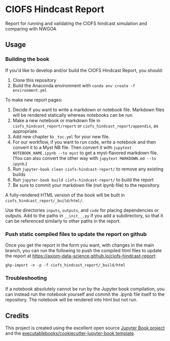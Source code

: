 # CIOFS Hindcast Report

Report for running and validating the CIOFS hindcast simulation and comparing with NWGOA

## Usage

### Building the book

If you'd like to develop and/or build the CIOFS Hindcast Report, you should:

1. Clone this repository
2. Build the Anaconda environment with `conda env create -f environment.yml`


To make new report pages:

1. Decide if you want to write a markdown or notebook file. Markdown files will be rendered statically whereas notebooks can be run.
2. Make a new notebook or markdown file in `ciofs_hindcast_report/report` or `ciofs_hindcast_report/appendix`, as appropriate.
3. Add new chapter to `_toc.yml` for your new file.
4. For our workflow, if you want to run code, write a notebook and then convert it to a Myst NB file. Then convert it with `jupytext NOTEBOOK_NAME.ipynb --to myst` to get a myst-flavored markdown file. (You can also convert the other way with `jupytext MARKDOWN.md --to ipynb`.)
5. Run `jupyter-book clean ciofs-hindcast-report/` to remove any existing builds
6. Run `jupyter-book build ciofs-hindcast-report/` to build the report
7. Be sure to commit your markdown file (not ipynb file) to the repository.

A fully-rendered HTML version of the book will be built in `ciofs_hindcast_report/_build/html/`.

Use the directories `inputs`, `outputs`, and `code` for placing dependencies or outputs. Add to the paths in `__init__.py` if you add a subdirectory, so that it can be referenced similarly to other paths in the report. 


### Push static compiled files to update the report on github

Once you get the report in the form you want, with changes in the main branch, you can run the following to push the compiled html files to update the report at https://axiom-data-science.github.io/ciofs-hindcast-report:

    ghp-import -n -p -f ciofs_hindcast_report/_build/html


### Troubleshooting

If a notebook absolutely cannot be run by the Jupyter book compilation, you can instead run the notebook yourself and commit the .ipynb file itself to the repository. The notebook will be rendered into html but not run.

## Credits

This project is created using the excellent open source [Jupyter Book project](https://jupyterbook.org/) and the [executablebooks/cookiecutter-jupyter-book template](https://github.com/executablebooks/cookiecutter-jupyter-book).
